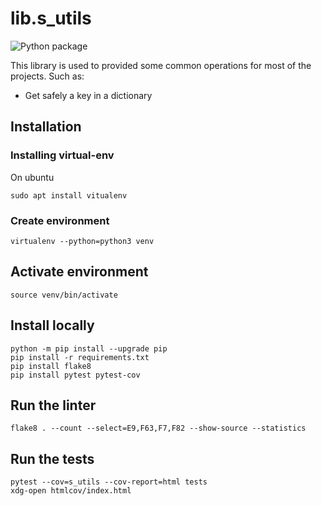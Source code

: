 # lib.s_utils

![Python package](https://github.com/soft-r-evolution/lib.s_utils/workflows/Python%20package/badge.svg)

This library is used to provided some common operations for most of the projects. Such as:

* Get safely a key in a dictionary

## Installation

### Installing virtual-env

On ubuntu

```
sudo apt install vitualenv
```

### Create environment

```
virtualenv --python=python3 venv
```

## Activate environment

```
source venv/bin/activate
```

## Install locally

```
python -m pip install --upgrade pip
pip install -r requirements.txt
pip install flake8
pip install pytest pytest-cov
```

## Run the linter

```
flake8 . --count --select=E9,F63,F7,F82 --show-source --statistics
```

## Run the tests

```
pytest --cov=s_utils --cov-report=html tests
xdg-open htmlcov/index.html
```
